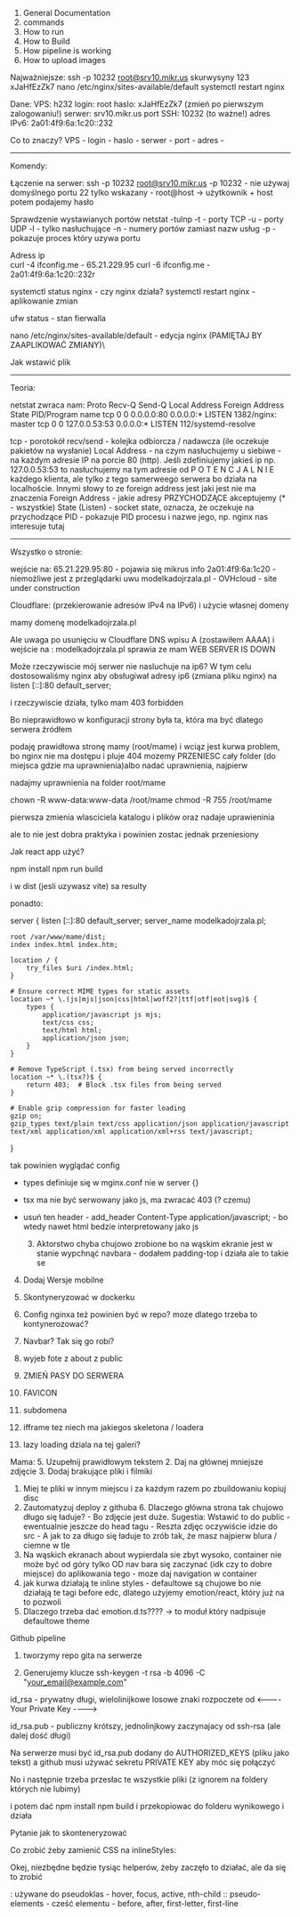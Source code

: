 1. General Documentation
2. commands
  2. How to run
  3. How to Build
3. How pipeline is working
4. How to upload images 



Najważniejsze:
ssh -p 10232 root@srv10.mikr.us 
skurwysyny 123 xJaHfEzZk7
nano /etc/nginx/sites-available/default 
systemctl restart nginx

Dane:
VPS: h232
login: root
haslo: xJaHfEzZk7 (zmień po pierwszym zalogowaniu!)
serwer: srv10.mikr.us
port SSH: 10232 (to ważne!)
adres IPv6: 2a01:4f9:6a:1c20::232

Co to znaczy?
VPS - 
login -
haslo - 
serwer -
port -
adres - 

--------------------------------------------------

Komendy:

Łączenie na serwer: 
ssh -p 10232 root@srv10.mikr.us 
		-p 10232 - nie używaj domyślnego portu 22 tylko wskazany
		- root@host -> użytkownik + host
		potem podajemy hasło
	
Sprawdzenie wystawianych portów
netstat -tulnp
		-t - porty TCP
		-u - porty UDP
		-l - tylko nasłuchujące
		-n - numery portów zamiast nazw usług
		-p - pokazuje proces który uzywa portu

Adress ip		
curl -4 ifconfig.me - 65.21.229.95
curl -6 ifconfig.me - 2a01:4f9:6a:1c20::232r

systemctl status nginx - czy nginx działa?
systemctl restart nginx - aplikowanie zmian
		
ufw status - stan fierwalla

nano /etc/nginx/sites-available/default - edycja nginx (PAMIĘTAJ BY ZAAPLIKOWAĆ ZMIANY)\

Jak wstawić plik

--------------------------------------------------

Teoria:

netstat zwraca nam:
Proto Recv-Q Send-Q Local Address           Foreign Address         State       PID/Program name
tcp        0      0 0.0.0.0:80              0.0.0.0:*               LISTEN      1382/nginx: master
tcp        0      0 127.0.0.53:53           0.0.0.0:*               LISTEN      112/systemd-resolve

tcp - porotokół
recv/send - kolejka odbiorcza / nadawcza (ile oczekuje pakietów na wysłanie)
Local Address - na czym nasłuchujemy u siebiwe - na każdym adresie IP na porcie 80 (http).
	Jeśli zdefiniujemy jakieś ip np. 127.0.0.53:53 to nasłuchujemy na tym adresie
	od  P O T E N C J A L N I E każdego klienta, ale tylko z tego samerweego serwera
	bo działa na localhoście. Innymi słowy to ze foreign address jest jaki jest nie ma znaczenia
Foreign Address - jakie adresy PRZYCHODZĄCE akceptujemy (* - wszystkie)
State (Listen) - socket state, oznacza, że oczekuje na przychodzące 
PID - pokazuje PID procesu i nazwe jego, np. nginx nas interesuje tutaj




--------------------------------------------------
Wszystko o stronie:

wejście na:
65.21.229.95:80 - pojawia się mikrus info 
2a01:4f9:6a:1c20 - niemożliwe jest z przeglądarki uwu
modelkadojrzala.pl - OVHcloud - site under construction


Cloudflare: (przekierowanie adresów IPv4 na IPv6) i użycie własnej domeny

mamy domenę modelkadojrzala.pl


Ale uwaga
po usunięciu w Cloudflare DNS wpisu A (zostawiłem AAAA) i wejście na :
modelkadojrzala.pl 
sprawia ze mam WEB SERVER IS DOWN

Może rzeczywiscie mój serwer nie nasluchuje na ip6?
W tym celu dostosowaliśmy nginx aby obsługiwał adresy ip6 
(zmiana pliku nginx) na listen [::]:80 default_server;

i rzeczywiscie działa, tylko mam 403 forbidden

Bo nieprawidłowo w konfiguracji strony była ta, która ma być dlatego serwera źródłem

podaję prawidłowa stronę mamy (root/mame)
i wciąz jest kurwa problem, bo nginx nie ma dostępu i pluje 404
mozemy PRZENIESC cały folder (do miejsca gdzie ma uprawnienia)albo nadać uprawnienia, najpierw

nadajmy uprawnienia na folder root/mame

chown -R www-data:www-data /root/mame
chmod -R 755 /root/mame

pierwsza zmienia wlasciciela katalogu i plików oraz nadaje uprawieninia 

ale to nie jest dobra praktyka i powinien zostac jednak przeniesiony


Jak react app użyć?


npm install
npm run build

i w dist (jesli uzywasz vite) sa resulty

ponadto:

server {
    listen [::]:80 default_server;
    server_name modelkadojrzala.pl;

    root /var/www/mame/dist;
    index index.html index.htm;

    location / {
        try_files $uri /index.html;
    }

    # Ensure correct MIME types for static assets
    location ~* \.(js|mjs|json|css|html|woff2?|ttf|otf|eot|svg)$ {
        types {
            application/javascript js mjs;
            text/css css;
            text/html html;
            application/json json;
        }
    }

    # Remove TypeScript (.tsx) from being served incorrectly
    location ~* \.(tsx?)$ {
        return 403;  # Block .tsx files from being served
    }

    # Enable gzip compression for faster loading
    gzip on;
    gzip_types text/plain text/css application/json application/javascript text/xml application/xml application/xml+rss text/javascript;
}

tak powinien wyglądać config
- types definiuje się w mginx.conf nie w server {}
- tsx ma nie być serwowany jako js, ma zwracać 403 (? czemu)
- usuń ten header - add_header Content-Type application/javascript; - bo wtedy nawet html bedzie interpretowany jako js


  3. Aktorstwo chyba chujowo zrobione bo na wąskim ekranie jest w stanie wypchnąć navbara - dodałem padding-top i działa ale to takie se
  
4. Dodaj Wersje mobilne
  
6. Skontyneryzować w dockerku
7. Config nginxa też powinien być w repo? moze dlatego trzeba to kontynerozować? 
  8. Navbar? Tak się go robi?
9. wyjeb fote z about z public
10. ZMIEŃ PASY DO SERWERA
11. FAVICON
12. subdomena 
13. ifframe tez niech ma jakiegos skeletona / loadera
14. lazy loading dziala na tej galeri?

Mama:
5. Uzupełnij prawidłowym tekstem
2. Daj na głównej mniejsze zdjęcie
3. Dodaj brakujące pliki i filmiki

  1. Miej te pliki w innym miejscu i za każdym razem po zbuildowaniu kopiuj disc
  2. Zautomatyzuj deploy z githuba
    6. Dlaczego główna strona tak chujowo długo się ładuje?
    - Bo zdjęcie jest duże. Sugestia: Wstawić to do public
    - ewentualnie jeszcze do head tagu
    - Reszta zdjęc oczywiście idzie do src
    - A jak to za długo się ładuje to zrób tak, że masz najpierw blura / ciemne w tle
  10. Na wąskich ekranach about wypierdala sie zbyt wysoko, container nie może być od góry tylko OD nav bara się zaczynać (idk czy to dobre miejsce)
    do aplikowania tego - moze daj navigation w container
  12. jak kurwa działają te inline styles - defaultowe są chujowe bo nie działają
   te tagi before edc, dlatego użyjemy emotion/react, który już na to pozwoli
  1. Dlaczego trzeba dać emotion.d.ts???? -> to moduł który nadpisuje defaultowe theme


Github pipeline
1. tworzymy repo gita na serwerze

2. Generujemy klucze ssh-keygen -t rsa -b 4096 -C "your_email@example.com"

id_rsa - prywatny
  długi, wielolinijkowe losowe znaki rozpoczete od <---- Your Private Key ---->

id_rsa.pub - publiczny
  krótszy, jednolinjkowy zaczynajacy od ssh-rsa (ale dalej dość długi)


Na serwerze musi być id_rsa.pub dodany do AUTHORIZED_KEYS (pliku jako tekst)
a github musi używać sekretu PRIVATE KEY aby móc się połączyć

No i następnie trzeba przesłac te wszystkie pliki (z ignorem na foldery których nie lubimy)

i potem dać npm install npm build i przekopiowac do folderu wynikowego i działa

Pytanie jak to skonteneryzować


Co zrobić żeby zamienić CSS na inlineStyles: 

Okej, niezbędne będzie tysiąc helperów, żeby zaczęło to działać, ale
da się to zrobić


: używane do pseudoklas - hover, focus, active, nth-child
:: pseudo-elements - cześć elementu - before, after, first-letter, first-line